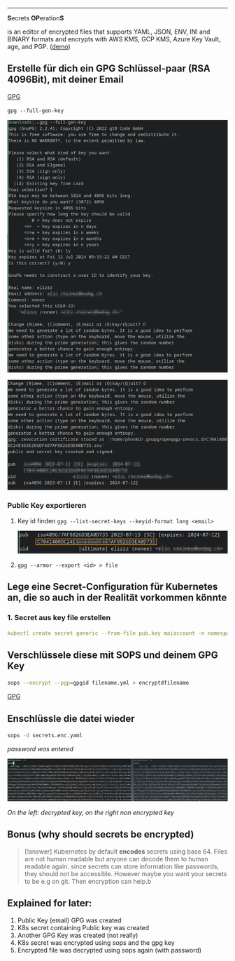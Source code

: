 ****

**S**ecrets **OP**eration**S**

is an editor of encrypted files that supports YAML, JSON, ENV, INI and BINARY formats and encrypts with AWS KMS, GCP KMS, Azure Key Vault, age, and PGP. ([demo](https://www.youtube.com/watch?v=YTEVyLXFiq0))

## Erstelle für dich ein GPG Schlüssel-paar (RSA 4096Bit), mit deiner Email

[GPG](GPG.md)

`gpg --full-gen-key`

![Pasted image 20230713092444](../../../../../ressources/Pasted%20image%2020230713092444.png)

![Pasted image 20230713092548](../../../../../ressources/Pasted%20image%2020230713092548.png)

### Public Key exportieren

1. Key id finden `gpg --list-secret-keys --keyid-format long <email>`
   
   ![Pasted image 20230713105306](../../../../../ressources/Pasted%20image%2020230713105306.png)

2. `gpg --armor --export <id> > file`

## Lege eine Secret-Configuration für Kubernetes an, die so auch in der Realität vorkommen könnte

### 1. Secret aus key file erstellen

```yaml
kubectl create secret generic --from-file pub.key maiaccount -n namespace-frontend-1 --dry-run=client -o yaml > maiaccount.yml
```

## Verschlüssele diese mit SOPS und deinem GPG Key


```sh
sops --encrypt --pgp=gpgid filename.yml > encryptdfilename
```

[GPG](GPG.md)

## Enschlüssle die datei wieder

```bash
sops -d secrets.enc.yaml
```
*password was entered*

![Pasted image 20230713110431](../../../../../ressources/Pasted%20image%2020230713110431.png)

*On the left: decrypted key, on the right non encrypted key*

## Bonus (why should secrets be encrypted)

>[!answer]
>Kubernetes by default **encodes** secrets using base 64.
>Files are not human readable but anyone can decode them to human readable again.
>since secrets can store information like passwords, they should not be accessible.
>However maybe you want your secrets to be e.g on git. Then encryption can help.b

## Explained for later:

1. Public Key (email) GPG was created
2. K8s secret containing Public key was created
3. Another GPG Key was created (not really)
4. K8s secret was encrypted using sops and the gpg key
5. Encrypted file was decrypted using sops again (with password)